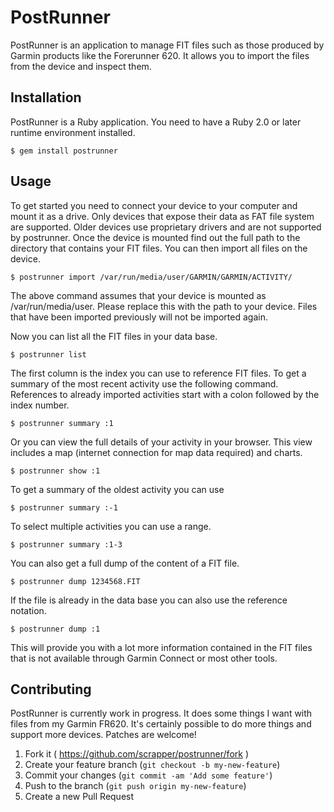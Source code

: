 # PostRunner

PostRunner is an application to manage FIT files such as those produced by Garmin products like the Forerunner 620. It allows you to import the files from the device and inspect them.

## Installation

PostRunner is a Ruby application. You need to have a Ruby 2.0 or later runtime environment installed.

```
$ gem install postrunner
```

## Usage

To get started you need to connect your device to your computer and mount it as a drive. Only devices that expose their data as FAT file system are supported. Older devices use proprietary drivers and are not supported by postrunner. Once the device is mounted find out the full path to the directory that contains your FIT files. You can then import all files on the device.

```
$ postrunner import /var/run/media/user/GARMIN/GARMIN/ACTIVITY/
```
    
The above command assumes that your device is mounted as /var/run/media/user. Please replace this with the path to your device. Files that have been imported previously will not be imported again. 

Now you can list all the FIT files in your data base.

```
$ postrunner list
```
    
The first column is the index you can use to reference FIT files. To
get a summary of the most recent activity use the following command.
References to already imported activities start with a colon followed
by the index number.

```
$ postrunner summary :1
```

Or you can view the full details of your activity in your browser.
This view includes a map (internet connection for map data required)
and charts.

```
$ postrunner show :1
```

To get a summary of the oldest activity you can use

```
$ postrunner summary :-1
```

To select multiple activities you can use a range.

```
$ postrunner summary :1-3
```

You can also get a full dump of the content of a FIT file.

```
$ postrunner dump 1234568.FIT
```
    
If the file is already in the data base you can also use the reference notation.

```
$ postrunner dump :1
```
    
This will provide you with a lot more information contained in the FIT files that is not available through Garmin Connect or most other tools.

## Contributing

PostRunner is currently work in progress. It does some things I want with files from my Garmin FR620. It's certainly possible to do more things and support more devices. Patches are welcome!

1. Fork it ( https://github.com/scrapper/postrunner/fork )
2. Create your feature branch (`git checkout -b my-new-feature`)
3. Commit your changes (`git commit -am 'Add some feature'`)
4. Push to the branch (`git push origin my-new-feature`)
5. Create a new Pull Request
